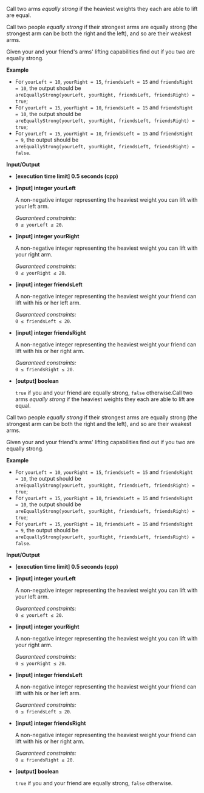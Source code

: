 
Call two arms  _equally strong_  if the heaviest weights they each are able to lift are equal.

Call two people  _equally strong_  if their strongest arms are equally strong (the strongest arm can be both the right and the left), and so are their weakest arms.

Given your and your friend's arms' lifting capabilities find out if you two are equally strong.

**Example**

-   For  `yourLeft = 10`,  `yourRight = 15`,  `friendsLeft = 15`  and  `friendsRight = 10`, the output should be  
    `areEquallyStrong(yourLeft, yourRight, friendsLeft, friendsRight) = true`;
-   For  `yourLeft = 15`,  `yourRight = 10`,  `friendsLeft = 15`  and  `friendsRight = 10`, the output should be  
    `areEquallyStrong(yourLeft, yourRight, friendsLeft, friendsRight) = true`;
-   For  `yourLeft = 15`,  `yourRight = 10`,  `friendsLeft = 15`  and  `friendsRight = 9`, the output should be  
    `areEquallyStrong(yourLeft, yourRight, friendsLeft, friendsRight) = false`.

**Input/Output**

-   **\[execution time limit\] 0.5 seconds (cpp)**
    
-   **\[input\] integer yourLeft**
    
    A non-negative integer representing the heaviest weight you can lift with your left arm.
    
    _Guaranteed constraints:_  
    `0 ≤ yourLeft ≤ 20`.
    
-   **\[input\] integer yourRight**
    
    A non-negative integer representing the heaviest weight you can lift with your right arm.
    
    _Guaranteed constraints:_  
    `0 ≤ yourRight ≤ 20`.
    
-   **\[input\] integer friendsLeft**
    
    A non-negative integer representing the heaviest weight your friend can lift with his or her left arm.
    
    _Guaranteed constraints:_  
    `0 ≤ friendsLeft ≤ 20`.
    
-   **\[input\] integer friendsRight**
    
    A non-negative integer representing the heaviest weight your friend can lift with his or her right arm.
    
    _Guaranteed constraints:_  
    `0 ≤ friendsRight ≤ 20`.
    
-   **\[output\] boolean**
    
    `true`  if you and your friend are equally strong,  `false`  otherwise.Call two arms  _equally strong_  if the heaviest weights they each are able to lift are equal.

Call two people  _equally strong_  if their strongest arms are equally strong (the strongest arm can be both the right and the left), and so are their weakest arms.

Given your and your friend's arms' lifting capabilities find out if you two are equally strong.

**Example**

-   For  `yourLeft = 10`,  `yourRight = 15`,  `friendsLeft = 15`  and  `friendsRight = 10`, the output should be  
    `areEquallyStrong(yourLeft, yourRight, friendsLeft, friendsRight) = true`;
-   For  `yourLeft = 15`,  `yourRight = 10`,  `friendsLeft = 15`  and  `friendsRight = 10`, the output should be  
    `areEquallyStrong(yourLeft, yourRight, friendsLeft, friendsRight) = true`;
-   For  `yourLeft = 15`,  `yourRight = 10`,  `friendsLeft = 15`  and  `friendsRight = 9`, the output should be  
    `areEquallyStrong(yourLeft, yourRight, friendsLeft, friendsRight) = false`.

**Input/Output**

-   **\[execution time limit\] 0.5 seconds (cpp)**
    
-   **\[input\] integer yourLeft**
    
    A non-negative integer representing the heaviest weight you can lift with your left arm.
    
    _Guaranteed constraints:_  
    `0 ≤ yourLeft ≤ 20`.
    
-   **\[input\] integer yourRight**
    
    A non-negative integer representing the heaviest weight you can lift with your right arm.
    
    _Guaranteed constraints:_  
    `0 ≤ yourRight ≤ 20`.
    
-   **\[input\] integer friendsLeft**
    
    A non-negative integer representing the heaviest weight your friend can lift with his or her left arm.
    
    _Guaranteed constraints:_  
    `0 ≤ friendsLeft ≤ 20`.
    
-   **\[input\] integer friendsRight**
    
    A non-negative integer representing the heaviest weight your friend can lift with his or her right arm.
    
    _Guaranteed constraints:_  
    `0 ≤ friendsRight ≤ 20`.
    
-   **\[output\] boolean**
    
    `true`  if you and your friend are equally strong,  `false`  otherwise.